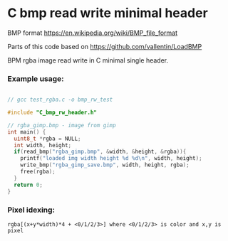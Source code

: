 # C bmp read write minimal header

BMP format https://en.wikipedia.org/wiki/BMP_file_format

Parts of this code based on https://github.com/vallentin/LoadBMP

BPM rgba image read write in C minimal single header.

### Example usage:

```c

// gcc test_rgba.c -o bmp_rw_test

#include "C_bmp_rw_header.h"

// rgba_gimp.bmp - image from gimp
int main() {
  uint8_t *rgba = NULL;
  int width, height;
  if(read_bmp("rgba_gimp.bmp", &width, &height, &rgba)){
    printf("loaded img width height %d %d\n", width, height);
    write_bmp("rgba_gimp_save.bmp", width, height, rgba);
    free(rgba);
  }
  return 0;
}

```

### Pixel idexing:

```rgba[(x+y*width)*4 + <0/1/2/3>] where <0/1/2/3> is color and x,y is pixel```
